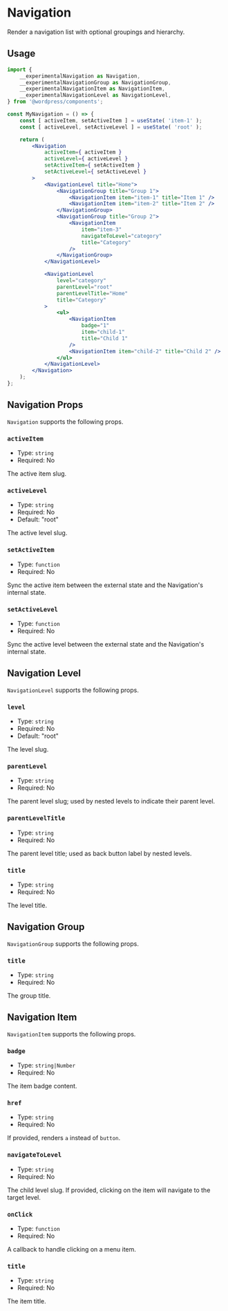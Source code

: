 # Navigation

Render a navigation list with optional groupings and hierarchy.

## Usage

```jsx
import {
	__experimentalNavigation as Navigation,
	__experimentalNavigationGroup as NavigationGroup,
	__experimentalNavigationItem as NavigationItem,
	__experimentalNavigationLevel as NavigationLevel,
} from '@wordpress/components';

const MyNavigation = () => {
	const [ activeItem, setActiveItem ] = useState( 'item-1' );
	const [ activeLevel, setActiveLevel ] = useState( 'root' );

	return (
		<Navigation
			activeItem={ activeItem }
			activeLevel={ activeLevel }
			setActiveItem={ setActiveItem }
			setActiveLevel={ setActiveLevel }
		>
			<NavigationLevel title="Home">
				<NavigationGroup title="Group 1">
					<NavigationItem item="item-1" title="Item 1" />
					<NavigationItem item="item-2" title="Item 2" />
				</NavigationGroup>
				<NavigationGroup title="Group 2">
					<NavigationItem
						item="item-3"
						navigateToLevel="category"
						title="Category"
					/>
				</NavigationGroup>
			</NavigationLevel>

			<NavigationLevel
				level="category"
				parentLevel="root"
				parentLevelTitle="Home"
				title="Category"
			>
				<ul>
					<NavigationItem
						badge="1"
						item="child-1"
						title="Child 1"
					/>
					<NavigationItem item="child-2" title="Child 2" />
				</ul>
			</NavigationLevel>
		</Navigation>
	);
};
```

## Navigation Props

`Navigation` supports the following props.

### `activeItem`

-   Type: `string`
-   Required: No

The active item slug.

### `activeLevel`

-   Type: `string`
-   Required: No
-   Default: "root"

The active level slug.

### `setActiveItem`

-   Type: `function`
-   Required: No

Sync the active item between the external state and the Navigation's internal state.

### `setActiveLevel`

-   Type: `function`
-   Required: No

Sync the active level between the external state and the Navigation's internal state.

## Navigation Level

`NavigationLevel` supports the following props.

### `level`

-   Type: `string`
-   Required: No
-   Default: "root"

The level slug.

### `parentLevel`

-   Type: `string`
-   Required: No

The parent level slug; used by nested levels to indicate their parent level.

### `parentLevelTitle`

-   Type: `string`
-   Required: No

The parent level title; used as back button label by nested levels.

### `title`

-   Type: `string`
-   Required: No

The level title.

## Navigation Group

`NavigationGroup` supports the following props.

### `title`

-   Type: `string`
-   Required: No

The group title.

## Navigation Item

`NavigationItem` supports the following props.

### `badge`

-   Type: `string|Number`
-   Required: No

The item badge content.

### `href`

-   Type: `string`
-   Required: No

If provided, renders `a` instead of `button`.

### `navigateToLevel`

-   Type: `string`
-   Required: No

The child level slug. If provided, clicking on the item will navigate to the target level.

### `onClick`

-   Type: `function`
-   Required: No

A callback to handle clicking on a menu item.

### `title`

-   Type: `string`
-   Required: No

The item title.
